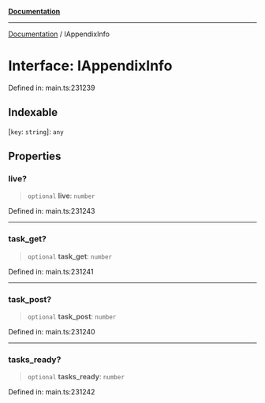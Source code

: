 [**Documentation**](../README.md)

***

[Documentation](../README.md) / IAppendixInfo

# Interface: IAppendixInfo

Defined in: main.ts:231239

## Indexable

\[`key`: `string`\]: `any`

## Properties

### live?

> `optional` **live**: `number`

Defined in: main.ts:231243

***

### task\_get?

> `optional` **task\_get**: `number`

Defined in: main.ts:231241

***

### task\_post?

> `optional` **task\_post**: `number`

Defined in: main.ts:231240

***

### tasks\_ready?

> `optional` **tasks\_ready**: `number`

Defined in: main.ts:231242
